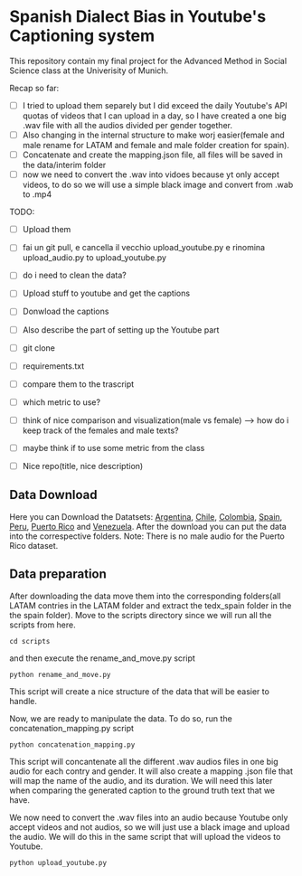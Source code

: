 # Spanish Dialect Bias in Youtube's Captioning system
This repository contain my final project for the Advanced Method in Social Science class at the Univerisity of Munich. 

Recap so far: 
- [ ] I tried to upload them separely but I did exceed the daily Youtube's API quotas of videos that I can upload in a day, so I have created a one big .wav file with all the audios divided per gender together.
- [ ] Also changing in the internal structure to make worj easier(female and male rename for LATAM and female and male folder creation for spain).
- [ ] Concatenate and create the mapping.json file, all files will be saved in the data/interim folder
- [ ] now we need to convert the .wav into vidoes because yt only accept videos, to do so we will use a simple black image and convert from .wab to .mp4

TODO: 
- [ ] Upload them
- [ ] fai un git pull, e cancella il vecchio upload_youtube.py e rinomina upload_audio.py to upload_youtube.py
- [ ] do i need to clean the data? 
- [ ] Upload stuff to youtube and get the captions
- [ ] Donwload the captions
- [ ] Also describe the part of setting up the Youtube part
- [ ] git clone
- [ ] requirements.txt 
- [ ] compare them to the trascript
- [ ] which metric to use?
- [ ] think of nice comparison and visualization(male vs female) --> how do i keep track of the females and male texts?
- [ ] maybe think if to use some metric from the class
- [ ] Nice repo(title, nice description) 




## Data Download

Here you can Download the Datatsets:
[Argentina](https://www.openslr.org/61/), [Chile](https://www.openslr.org/71/), [Colombia](https://www.openslr.org/72/), [Spain](https://www.openslr.org/67/), [Peru](https://www.openslr.org/73/), [Puerto Rico](https://www.openslr.org/74/) and [Venezuela](https://www.openslr.org/75/). 
After the download you can put the data into the correspective folders. Note: There is no male audio for the Puerto Rico dataset. 

## Data preparation 

After downloading the data move them into the corresponding folders(all LATAM contries in the LATAM folder and extract the tedx_spain folder in the the spain folder). 
Move to the scripts directory since we will run all the scripts from here. 
```
cd scripts
```
and then execute the rename_and_move.py script
```
python rename_and_move.py
```

This script will create a nice structure of the data that will be easier to handle. 

Now, we are ready to manipulate the data. To do so, run the  concatenation_mapping.py script

```
python concatenation_mapping.py 
```
This script will concantenate all the different .wav audios files in one big audio for each contry and gender. It will also create a mapping .json file that will map the name of the audio, and its duration. We will need this later when comparing the generated caption to the ground truth text that we have. 

We now need to convert the .wav files into an audio because Youtube only accept videos and not audios, so we will just use a black image and upload the audio. We will do this in the same script that will upload the videos to Youtube. 

```
python upload_youtube.py 
```
